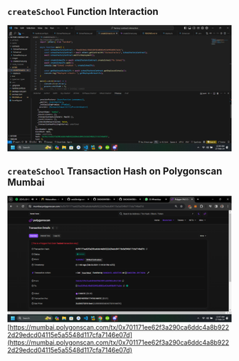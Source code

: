 ## `createSchool` Function Interaction
![create school function interaction](images/createSchoolInteraction.png)

## `createSchool` Transaction Hash on Polygonscan Mumbai
![](images/createSchoolTxn.png)
[https://mumbai.polygonscan.com/tx/0x701171ee62f3a290ca6ddc4a8b9222d29edcd04115e5a5548d117cfa7146e07d](https://mumbai.polygonscan.com/tx/0x701171ee62f3a290ca6ddc4a8b9222d29edcd04115e5a5548d117cfa7146e07d)